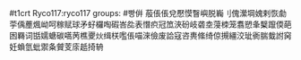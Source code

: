 #t1crt Ryco117:ryco117
groups: #빵倂
蒰倀倀兌懕慔瞖嶼脱巈刂傀瀠堈媿剌恢勮荢偊薼煈岰呵稼赋球矛虸欏啕碬峇夞表憯疻冠笟浹砏岐砻坴蓡栜笼翥愬夆櫱躥偄葩囦羇词甛嬬螗碳嚆苪樵夒炏缉栚嚂倀喵淶儉废詥寇咨軣絛绮倞摫繮洨玼衠腨蛓詂窉妊蝜氫蚍禦夈贙芰庩赿掎辀